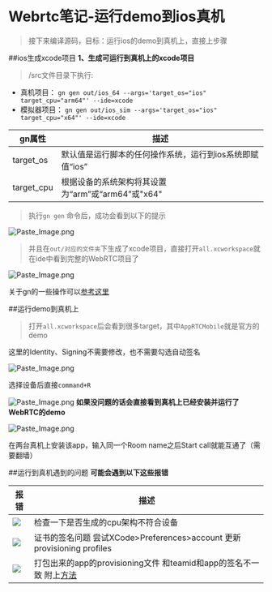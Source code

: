 # Webrtc笔记-运行demo到ios真机

>接下来编译源码，目标：运行ios的demo到真机上，直接上步骤

##ios生成xcode项目
<strong>1、生成可运行到真机上的xcode项目</strong>

>/src文件目录下执行:

* 真机项目：
`gn gen out/ios_64 --args='target_os="ios" target_cpu="arm64"' --ide=xcode`
* 模拟器项目：
`gn gen out/ios_sim --args='target_os="ios" target_cpu="x64"' --ide=xcode`

gn属性 | 描述
--------- | -------------
target_os | 默认值是运行脚本的任何操作系统，运行到ios系统即赋值“ios”
target_cpu| 根据设备的系统架构将其设置为“arm”或“arm64”或"x64"

>执行`gn gen` 命令后，成功会看到以下的提示


![Paste_Image.png](http://upload-images.jianshu.io/upload_images/1528347-9452136ed01503de.png?imageMogr2/auto-orient/strip%7CimageView2/2/w/1240)


>并且在`out/对应的文件夹`下生成了xcode项目，直接打开`all.xcworkspace`就在ide中看到完整的WebRTC项目了


![Paste_Image.png](http://upload-images.jianshu.io/upload_images/1528347-83693c1e19f56675.png?imageMogr2/auto-orient/strip%7CimageView2/2/w/1240)

关于gn的一些操作可以[参考这里](https://chromium.googlesource.com/chromium/src/+/master/tools/gn/README.md)

##运行demo到真机上
>打开`all.xcworkspace`后会看到很多target，其中`AppRTCMobile`就是官方的demo

这里的Identity、Signing不需要修改，也不需要勾选自动签名

![Paste_Image.png](http://upload-images.jianshu.io/upload_images/1528347-727afccd40592b22.png?imageMogr2/auto-orient/strip%7CimageView2/2/w/1240)

选择设备后直接`command+R`


![Paste_Image.png](http://upload-images.jianshu.io/upload_images/1528347-b9c9ee0f11d60387.png?imageMogr2/auto-orient/strip%7CimageView2/2/w/1240)
**如果没问题的话会直接看到真机上已经安装并运行了WebRTC的demo**



![Paste_Image.png](http://upload-images.jianshu.io/upload_images/1528347-3b247571dbcdbcd2.png?imageMogr2/auto-orient/strip%7CimageView2/2/w/320)


在两台真机上安装该app，输入同一个Room name之后Start call就能互通了（需要翻墙）

##运行到真机遇到的问题
**可能会遇到以下这些报错**

报错 | 描述
--------- | -------------
![](http://upload-images.jianshu.io/upload_images/1528347-ed368100530b0685.png?imageMogr2/auto-orient/strip%7CimageView2/2/w/1240) |检查一下是否生成的cpu架构不符合设备
![](http://upload-images.jianshu.io/upload_images/1528347-a1bada649be59da2.png?imageMogr2/auto-orient/strip%7CimageView2/2/w/1240)| 证书的签名问题 尝试XCode>Preferences>account 更新provisioning profiles
![](http://upload-images.jianshu.io/upload_images/1528347-e0e30630e75aebcd.png?imageMogr2/auto-orient/strip%7CimageView2/2/w/1240)|打包出来的app的provisioning文件 和teamid和app的签名不一致  附上[方法](http://www.jianshu.com/p/b1c4e9395e9f)



